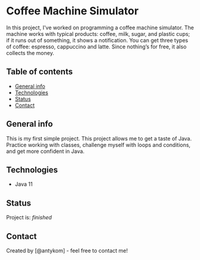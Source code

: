 # Coffee Machine Simulator
In this project, I've worked on programming a coffee machine simulator. The machine works with typical products: coffee, milk, sugar, and plastic cups; if it runs out of something, it shows a notification. You can get three types of coffee: espresso, cappuccino and latte. Since nothing’s for free, it also collects the money.

## Table of contents
* [General info](#general-info)
* [Technologies](#technologies)
* [Status](#status)
* [Contact](#contact)

## General info
This is my first simple project. This project allows me to get a taste of Java. Practice working with classes, challenge myself with loops and conditions, and get more confident in Java.

## Technologies
* Java 11

## Status
Project is:  _finished_

## Contact
Created by [@antykom] - feel free to contact me! 
